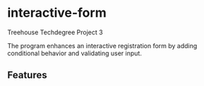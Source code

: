 # interactive-form
 Treehouse Techdegree Project 3

The program enhances an interactive registration form by adding conditional behavior and validating user input.

## Features